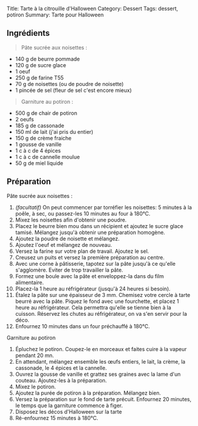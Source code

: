 Title: Tarte à la citrouille d'Halloween
Category: Dessert
Tags: dessert, potiron
Summary: Tarte pour Halloween

## Ingrédients
> Pâte sucrée aux noisettes :

- 140 g de beurre pommade
- 120 g de sucre glace
- 1 oeuf 
- 250 g de farine T55
- 70 g de noisettes (ou de poudre de noisette)
- 1 pincée de sel (fleur de sel c'est encore mieux)

> Garniture au potiron :

- 500 g de chair de potiron
- 2 oeufs
- 185 g de cassonade
- 150 ml de lait (j'ai pris du entier)
- 150 g de crème fraiche
- 1 gousse de vanille
- 1 c à c de 4 épices
- 1 c à c de cannelle moulue
- 50 g de miel liquide


## Préparation

Pâte sucrée aux noisettes :

1. *(facultatif)* On peut commencer par torréfier les noisettes: 5 minutes à la poêle, à sec, ou passez-les 10 minutes au four à 180°C.
2. Mixez les noisettes afin d'obtenir une poudre.
3. Placez le beurre bien mou dans un récipient et ajoutez le sucre glace tamisé. Mélangez jusqu'à obtenir une préparation homogène.
4. Ajoutez la poudre de noisette et mélangez. 
5. Ajoutez l'oeuf et mélangez de nouveau.
6. Versez la farine sur votre plan de travail. Ajoutez le sel.
7. Creusez un puits et versez la première préparation au centre.
8. Avec une corne à pâtisserie, tapotez sur la pâte jusqu'à ce qu'elle s'agglomère. Eviter de trop travailler la pâte.
9. Formez une boule avec la pâte et enveloppez-la dans du film alimentaire.
10. Placez-la 1 heure au réfrigérateur (jusqu'à 24 heures si besoin).
11. Étalez la pâte  sur une épaisseur de 3 mm. Chemisez votre cercle à tarte beurré avec la pâte. Piquez le fond avec une fourchette, et placez 1 heure au réfrigérateur. Cela permettra qu'elle se tienne bien à la cuisson. Réservez les chutes au réfrigérateur, on va s'en servir pour la déco.
12. Enfournez 10 minutes dans un four préchauffé à 180°C.

Garniture au potiron
 
1. Épluchez le potiron. Coupez-le en morceaux et faites cuire à la vapeur pendant 20 mn.
2. En attendant, mélangez ensemble les œufs entiers, le lait, la crème, la cassonade, le 4 épices et la cannelle. 
3. Ouvrez la gousse de vanille et grattez ses graines avec la lame d'un couteau. Ajoutez-les à la préparation.
4. Mixez le potiron.
5. Ajoutez la purée de potiron à la préparation. Mélangez bien.
6. Versez la préparation sur le fond de tarte précuit. Enfournez 20 minutes, le temps que la garniture commence à figer.
7. Disposez les décos d'Halloween sur la tarte
8. Ré-enfournez 15 minutes à 180°C.